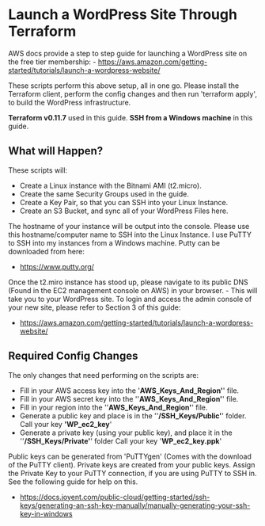 # Launch a WordPress Site Through Terraform

AWS docs provide a step to step guide for launching a WordPress site on the free tier membership: - https://aws.amazon.com/getting-started/tutorials/launch-a-wordpress-website/

These scripts perform this above setup, all in one go. Please install the Terraform client, perform the config changes and then run 'terraform apply', to build the WordPress infrastructure.

**Terraform v0.11.7** used in this guide.
**SSH from a Windows machine** in this guide.

## What will Happen?

These scripts will:

- Create a Linux instance with the Bitnami AMI (t2.micro).
- Create the same Security Groups used in the guide.
- Create a Key Pair, so that you can SSH into your Linux Instance.
- Create an S3 Bucket, and sync all of your WordPress Files here.

The hostname of your instance will be output into the console. Please use this hostname/computer name to SSH into the Linux Instance. I use PuTTY to SSH into my instances from a Windows machine. Putty can be downloaded from here:

- https://www.putty.org/

Once the t2.miro instance has stood up, please navigate to its public DNS (Found in the EC2 management console on AWS) in your browser. - This will take you to your WordPress site. To login and access the admin console of your new site, please refer to Section 3 of this guide:

- https://aws.amazon.com/getting-started/tutorials/launch-a-wordpress-website/

## Required Config Changes

The only changes that need performing on the scripts are:

- Fill in your AWS access key into the '**AWS_Keys_And_Region'**' file.
- Fill in your AWS secret key into the ''**AWS_Keys_And_Region'**' file.
- Fill in your region into the ''**AWS_Keys_And_Region'**' file.
- Generate a public key and place is in the ''**/SSH_Keys/Public'**' folder. Call your key **'WP_ec2_key**'
- Generate a private key (using your public key), and place it in the ''**/SSH_Keys/Private'**' folder Call your key '**WP_ec2_key.ppk**'

Public keys can be generated from 'PuTTYgen' (Comes with the download of the PuTTY client). Private keys are created from your public keys. Assign the Private Key to your PuTTY connection, if you are using PuTTY to SSH in. See the following guide for help on this.

- https://docs.joyent.com/public-cloud/getting-started/ssh-keys/generating-an-ssh-key-manually/manually-generating-your-ssh-key-in-windows
